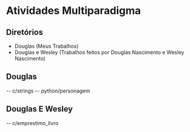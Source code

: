 # Atividades Multiparadigma
## Diretórios
- Douglas (Meus Trabalhos)
- Douglas e Wesley (Trabalhos feitos por Douglas Nascimento e Wesley Nascimento)

## Douglas
-- c/strings
-- python/personagem

## Douglas E Wesley
-- c/emprestimo_livro
